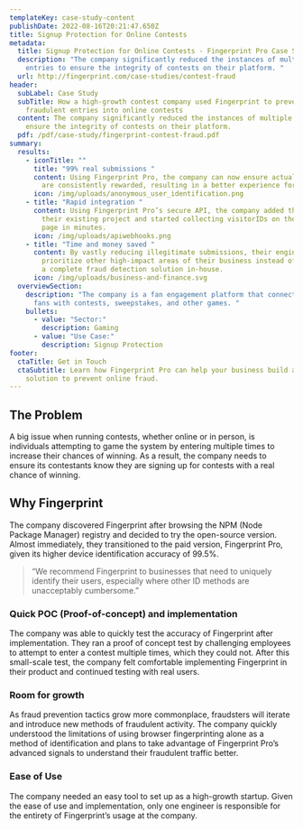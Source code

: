 ```yaml
---
templateKey: case-study-content
publishDate: 2022-08-16T20:21:47.650Z
title: Signup Protection for Online Contests
metadata:
  title: Signup Protection for Online Contests - Fingerprint Pro Case Study
  description: "The company significantly reduced the instances of multiple
    entries to ensure the integrity of contests on their platform. "
  url: http://fingerprint.com/case-studies/contest-fraud
header:
  subLabel: Case Study
  subTitle: How a high-growth contest company used Fingerprint to prevent
    fraudulent entries into online contests
  content: The company significantly reduced the instances of multiple entries to
    ensure the integrity of contests on their platform.
  pdf: /pdf/case-study/fingerprint-contest-fraud.pdf
summary:
  results:
    - iconTitle: ""
      title: "99% real submissions "
      content: Using Fingerprint Pro, the company can now ensure actual participants
        are consistently rewarded, resulting in a better experience for them.
      icon: /img/uploads/anonymous_user_identification.png
    - title: "Rapid integration "
      content: Using Fingerprint Pro’s secure API, the company added the library to
        their existing project and started collecting visitorIDs on their signup
        page in minutes.
      icon: /img/uploads/apiwebhooks.png
    - title: "Time and money saved "
      content: By vastly reducing illegitimate submissions, their engineering team can
        prioritize other high-impact areas of their business instead of building
        a complete fraud detection solution in-house.
      icon: /img/uploads/business-and-finance.svg
  overviewSection:
    description: "The company is a fan engagement platform that connects brands to
      fans with contests, sweepstakes, and other games. "
    bullets:
      - value: "Sector:"
        description: Gaming
      - value: "Use Case:"
        description: Signup Protection
footer:
  ctaTitle: Get in Touch
  ctaSubtitle: Learn how Fingerprint Pro can help your business build a custom
    solution to prevent online fraud.
---
```

## The Problem 

A big issue when running contests, whether online or in person, is individuals attempting to game the system by entering multiple times to increase their chances of winning. As a result, the company needs to ensure its contestants know they are signing up for contests with a real chance of winning. 

## Why Fingerprint 

The company discovered Fingerprint after browsing the NPM (Node Package Manager) registry and decided to try the open-source version. Almost immediately, they transitioned to the paid version, Fingerprint Pro, given its higher device identification accuracy of 99.5%. 

> “We recommend Fingerprint to businesses that need to uniquely identify their users, especially where other ID methods are unacceptably cumbersome.”

### **Quick POC (Proof-of-concept) and implementation** 

The company was able to quickly test the accuracy of Fingerprint after implementation. They ran a proof of concept test by challenging employees to attempt to enter a contest multiple times, which they could not. After this small-scale test, the company felt comfortable implementing Fingerprint in their product and continued testing with real users. 

### **Room for growth** 

As fraud prevention tactics grow more commonplace, fraudsters will iterate and introduce new methods of fraudulent activity. The company quickly understood the limitations of using browser fingerprinting alone as a method of identification and plans to take advantage of Fingerprint Pro’s advanced signals to understand their fraudulent traffic better. 

### Ease of Use

The company needed an easy tool to set up as a high-growth startup. Given the ease of use and implementation, only one engineer is responsible for the entirety of Fingerprint’s usage at the company.